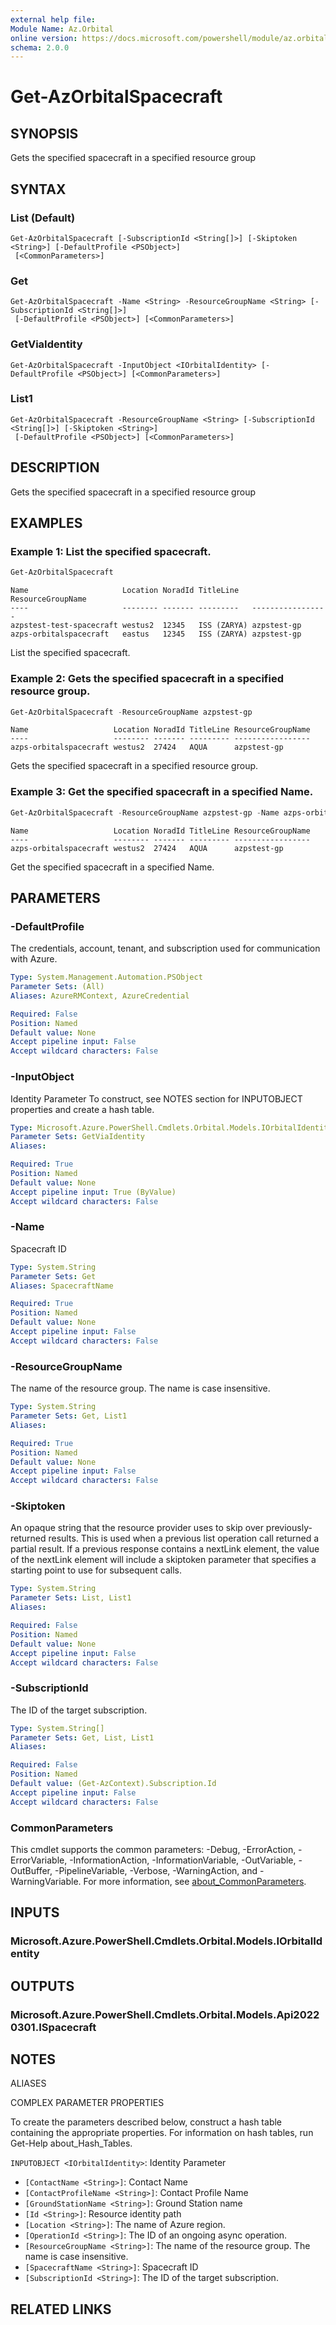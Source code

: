 ```yaml
---
external help file:
Module Name: Az.Orbital
online version: https://docs.microsoft.com/powershell/module/az.orbital/get-azorbitalspacecraft
schema: 2.0.0
---
```


# Get-AzOrbitalSpacecraft

## SYNOPSIS
Gets the specified spacecraft in a specified resource group

## SYNTAX

### List (Default)
```
Get-AzOrbitalSpacecraft [-SubscriptionId <String[]>] [-Skiptoken <String>] [-DefaultProfile <PSObject>]
 [<CommonParameters>]
```

### Get
```
Get-AzOrbitalSpacecraft -Name <String> -ResourceGroupName <String> [-SubscriptionId <String[]>]
 [-DefaultProfile <PSObject>] [<CommonParameters>]
```

### GetViaIdentity
```
Get-AzOrbitalSpacecraft -InputObject <IOrbitalIdentity> [-DefaultProfile <PSObject>] [<CommonParameters>]
```

### List1
```
Get-AzOrbitalSpacecraft -ResourceGroupName <String> [-SubscriptionId <String[]>] [-Skiptoken <String>]
 [-DefaultProfile <PSObject>] [<CommonParameters>]
```

## DESCRIPTION
Gets the specified spacecraft in a specified resource group

## EXAMPLES

### Example 1: List the specified spacecraft.
```powershell
Get-AzOrbitalSpacecraft
```

```output
Name                     Location NoradId TitleLine   ResourceGroupName
----                     -------- ------- ---------   -----------------
azpstest-test-spacecraft westus2  12345   ISS (ZARYA) azpstest-gp
azps-orbitalspacecraft   eastus   12345   ISS (ZARYA) azpstest-gp
```

List the specified spacecraft.

### Example 2: Gets the specified spacecraft in a specified resource group.
```powershell
Get-AzOrbitalSpacecraft -ResourceGroupName azpstest-gp
```

```output
Name                   Location NoradId TitleLine ResourceGroupName
----                   -------- ------- --------- -----------------
azps-orbitalspacecraft westus2  27424   AQUA      azpstest-gp
```

Gets the specified spacecraft in a specified resource group.

### Example 3: Get the specified spacecraft in a specified Name.
```powershell
Get-AzOrbitalSpacecraft -ResourceGroupName azpstest-gp -Name azps-orbitalspacecraft
```

```output
Name                   Location NoradId TitleLine ResourceGroupName
----                   -------- ------- --------- -----------------
azps-orbitalspacecraft westus2  27424   AQUA      azpstest-gp
```

Get the specified spacecraft in a specified Name.

## PARAMETERS

### -DefaultProfile
The credentials, account, tenant, and subscription used for communication with Azure.

```yaml
Type: System.Management.Automation.PSObject
Parameter Sets: (All)
Aliases: AzureRMContext, AzureCredential

Required: False
Position: Named
Default value: None
Accept pipeline input: False
Accept wildcard characters: False
```

### -InputObject
Identity Parameter
To construct, see NOTES section for INPUTOBJECT properties and create a hash table.

```yaml
Type: Microsoft.Azure.PowerShell.Cmdlets.Orbital.Models.IOrbitalIdentity
Parameter Sets: GetViaIdentity
Aliases:

Required: True
Position: Named
Default value: None
Accept pipeline input: True (ByValue)
Accept wildcard characters: False
```

### -Name
Spacecraft ID

```yaml
Type: System.String
Parameter Sets: Get
Aliases: SpacecraftName

Required: True
Position: Named
Default value: None
Accept pipeline input: False
Accept wildcard characters: False
```

### -ResourceGroupName
The name of the resource group.
The name is case insensitive.

```yaml
Type: System.String
Parameter Sets: Get, List1
Aliases:

Required: True
Position: Named
Default value: None
Accept pipeline input: False
Accept wildcard characters: False
```

### -Skiptoken
An opaque string that the resource provider uses to skip over previously-returned results.
This is used when a previous list operation call returned a partial result.
If a previous response contains a nextLink element, the value of the nextLink element will include a skiptoken parameter that specifies a starting point to use for subsequent calls.

```yaml
Type: System.String
Parameter Sets: List, List1
Aliases:

Required: False
Position: Named
Default value: None
Accept pipeline input: False
Accept wildcard characters: False
```

### -SubscriptionId
The ID of the target subscription.

```yaml
Type: System.String[]
Parameter Sets: Get, List, List1
Aliases:

Required: False
Position: Named
Default value: (Get-AzContext).Subscription.Id
Accept pipeline input: False
Accept wildcard characters: False
```

### CommonParameters
This cmdlet supports the common parameters: -Debug, -ErrorAction, -ErrorVariable, -InformationAction, -InformationVariable, -OutVariable, -OutBuffer, -PipelineVariable, -Verbose, -WarningAction, and -WarningVariable. For more information, see [about_CommonParameters](http://go.microsoft.com/fwlink/?LinkID=113216).

## INPUTS

### Microsoft.Azure.PowerShell.Cmdlets.Orbital.Models.IOrbitalIdentity

## OUTPUTS

### Microsoft.Azure.PowerShell.Cmdlets.Orbital.Models.Api20220301.ISpacecraft

## NOTES

ALIASES

COMPLEX PARAMETER PROPERTIES

To create the parameters described below, construct a hash table containing the appropriate properties. For information on hash tables, run Get-Help about_Hash_Tables.


`INPUTOBJECT <IOrbitalIdentity>`: Identity Parameter
  - `[ContactName <String>]`: Contact Name
  - `[ContactProfileName <String>]`: Contact Profile Name
  - `[GroundStationName <String>]`: Ground Station name
  - `[Id <String>]`: Resource identity path
  - `[Location <String>]`: The name of Azure region.
  - `[OperationId <String>]`: The ID of an ongoing async operation.
  - `[ResourceGroupName <String>]`: The name of the resource group. The name is case insensitive.
  - `[SpacecraftName <String>]`: Spacecraft ID
  - `[SubscriptionId <String>]`: The ID of the target subscription.

## RELATED LINKS

